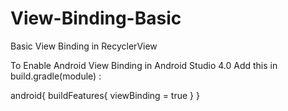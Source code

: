 # View-Binding-Basic
Basic View Binding in RecyclerView

To Enable Android View Binding in Android Studio 4.0 Add this in build.gradle(module) :

android{
  buildFeatures{
      viewBinding = true
  }
}
